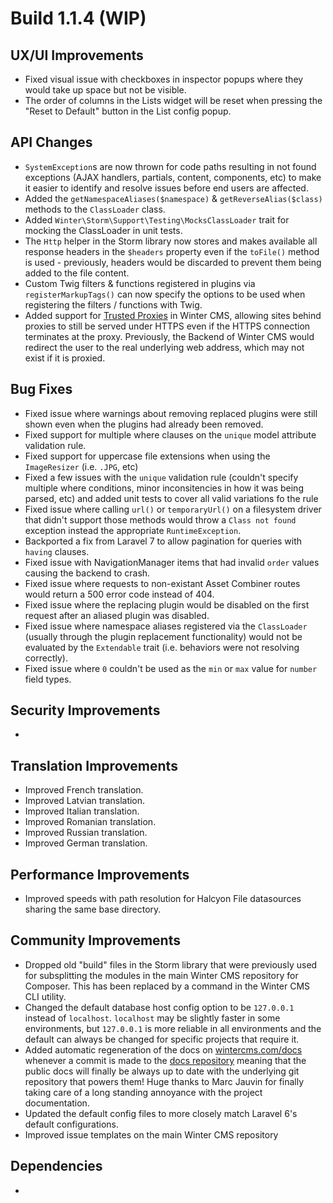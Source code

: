 # Build 1.1.4 (WIP)

## UX/UI Improvements
- Fixed visual issue with checkboxes in inspector popups where they would take up space but not be visible.
- The order of columns in the Lists widget will be reset when pressing the "Reset to Default" button in the List config popup.

## API Changes
- `SystemException`s are now thrown for code paths resulting in not found exceptions (AJAX handlers, partials, content, components, etc) to make it easier to identify and resolve issues before end users are affected.
- Added the `getNamespaceAliases($namespace)` & `getReverseAlias($class)` methods to the `ClassLoader` class.
- Added `Winter\Storm\Support\Testing\MocksClassLoader` trait for mocking the ClassLoader in unit tests.
- The `Http` helper in the Storm library now stores and makes available all response headers in the `$headers` property even if the `toFile()` method is used - previously, headers would be discarded to prevent them being added to the file content.
- Custom Twig filters & functions registered in plugins via `registerMarkupTags()` can now specify the options to be used when registering the filters / functions with Twig.
- Added support for [Trusted Proxies](https://laravel.com/docs/6.x/requests#configuring-trusted-proxies) in Winter CMS, allowing sites behind proxies to still be served under HTTPS even if the HTTPS connection terminates at the proxy. Previously, the Backend of Winter CMS would redirect the user to the real underlying web address, which may not exist if it is proxied.

## Bug Fixes
- Fixed issue where warnings about removing replaced plugins were still shown even when the plugins had already been removed.
- Fixed support for multiple where clauses on the `unique` model attribute validation rule.
- Fixed support for uppercase file extensions when using the `ImageResizer` (i.e. `.JPG`, etc)
- Fixed a few issues with the `unique` validation rule (couldn't specify multiple where conditions, minor inconsitencies in how it was being parsed, etc) and added unit tests to cover all valid variations fo the rule
- Fixed issue where calling `url()` or `temporaryUrl()` on a filesystem driver that didn't support those methods would throw a `Class not found` exception instead the appropriate `RuntimeException`.
- Backported a fix from Laravel 7 to allow pagination for queries with `having` clauses.
- Fixed issue with NavigationManager items that had invalid `order` values causing the backend to crash.
- Fixed issue where requests to non-existant Asset Combiner routes would return a 500 error code instead of 404.
- Fixed issue where the replacing plugin would be disabled on the first request after an aliased plugin was disabled.
- Fixed issue where namespace aliases registered via the `ClassLoader` (usually through the plugin replacement functionality) would not be evaluated by the `Extendable` trait (i.e. behaviors were not resolving correctly).
- Fixed issue where `0` couldn't be used as the `min` or `max` value for `number` field types.

## Security Improvements
-

## Translation Improvements
- Improved French translation.
- Improved Latvian translation.
- Improved Italian translation.
- Improved Romanian translation.
- Improved Russian translation.
- Improved German translation.

## Performance Improvements
- Improved speeds with path resolution for Halcyon File datasources sharing the same base directory.

## Community Improvements
- Dropped old "build" files in the Storm library that were previously used for subsplitting the modules in the main Winter CMS repository for Composer. This has been replaced by a command in the Winter CMS CLI utility.
- Changed the default database host config option to be `127.0.0.1` instead of `localhost`. `localhost` may be slightly faster in some environments, but `127.0.0.1` is more reliable in all environments and the default can always be changed for specific projects that require it.
- Added automatic regeneration of the docs on [wintercms.com/docs](https://wintercms.com/docs) whenever a commit is made to the [docs repository](https://github.com/wintercms/docs) meaning that the public docs will finally be always up to date with the underlying git repository that powers them! Huge thanks to Marc Jauvin for finally taking care of a long standing annoyance with the project documentation.
- Updated the default config files to more closely match Laravel 6's default configurations.
- Improved issue templates on the main Winter CMS repository

## Dependencies
-

